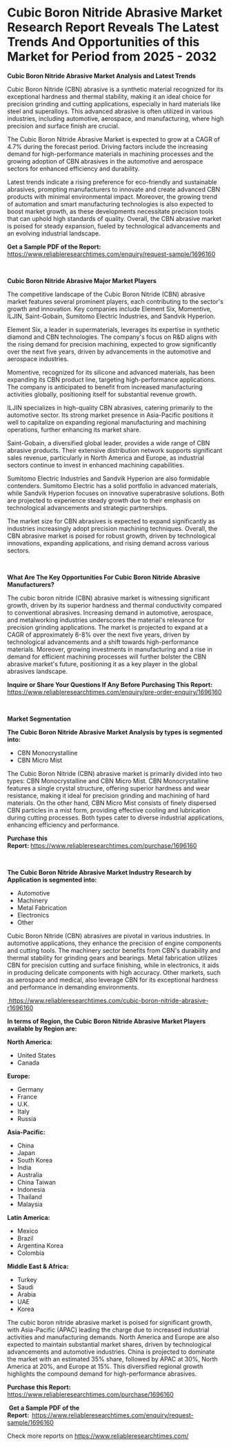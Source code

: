 <p><h1>Cubic Boron Nitride Abrasive Market Research Report Reveals The Latest Trends And Opportunities of this Market for Period from 2025 - 2032</h1></p><p><strong>Cubic Boron Nitride Abrasive Market Analysis and Latest Trends</strong></p>
<p><p>Cubic Boron Nitride (CBN) abrasive is a synthetic material recognized for its exceptional hardness and thermal stability, making it an ideal choice for precision grinding and cutting applications, especially in hard materials like steel and superalloys. This advanced abrasive is often utilized in various industries, including automotive, aerospace, and manufacturing, where high precision and surface finish are crucial.</p><p>The Cubic Boron Nitride Abrasive Market is expected to grow at a CAGR of 4.7% during the forecast period. Driving factors include the increasing demand for high-performance materials in machining processes and the growing adoption of CBN abrasives in the automotive and aerospace sectors for enhanced efficiency and durability. </p><p>Latest trends indicate a rising preference for eco-friendly and sustainable abrasives, prompting manufacturers to innovate and create advanced CBN products with minimal environmental impact. Moreover, the growing trend of automation and smart manufacturing technologies is also expected to boost market growth, as these developments necessitate precision tools that can uphold high standards of quality. Overall, the CBN abrasive market is poised for steady expansion, fueled by technological advancements and an evolving industrial landscape.</p></p>
<p><strong>Get a Sample PDF of the Report:&nbsp;</strong> <a href="https://www.reliableresearchtimes.com/enquiry/request-sample/1696160?utm_campaign=2255&utm_medium=2&utm_source=Github&utm_content=ia&utm_term=27032025&utm_id=cubic-boron-nitride-abrasive">https://www.reliableresearchtimes.com/enquiry/request-sample/1696160</a></p>
<p>&nbsp;</p>
<p><strong>Cubic Boron Nitride Abrasive Major Market Players</strong></p>
<p><p>The competitive landscape of the Cubic Boron Nitride (CBN) abrasive market features several prominent players, each contributing to the sector's growth and innovation. Key companies include Element Six, Momentive, ILJIN, Saint-Gobain, Sumitomo Electric Industries, and Sandvik Hyperion.</p><p>Element Six, a leader in supermaterials, leverages its expertise in synthetic diamond and CBN technologies. The company's focus on R&D aligns with the rising demand for precision machining, expected to grow significantly over the next five years, driven by advancements in the automotive and aerospace industries.</p><p>Momentive, recognized for its silicone and advanced materials, has been expanding its CBN product line, targeting high-performance applications. The company is anticipated to benefit from increased manufacturing activities globally, positioning itself for substantial revenue growth.</p><p>ILJIN specializes in high-quality CBN abrasives, catering primarily to the automotive sector. Its strong market presence in Asia-Pacific positions it well to capitalize on expanding regional manufacturing and machining operations, further enhancing its market share.</p><p>Saint-Gobain, a diversified global leader, provides a wide range of CBN abrasive products. Their extensive distribution network supports significant sales revenue, particularly in North America and Europe, as industrial sectors continue to invest in enhanced machining capabilities.</p><p>Sumitomo Electric Industries and Sandvik Hyperion are also formidable contenders. Sumitomo Electric has a solid portfolio in advanced materials, while Sandvik Hyperion focuses on innovative superabrasive solutions. Both are projected to experience steady growth due to their emphasis on technological advancements and strategic partnerships.</p><p>The market size for CBN abrasives is expected to expand significantly as industries increasingly adopt precision machining techniques. Overall, the CBN abrasive market is poised for robust growth, driven by technological innovations, expanding applications, and rising demand across various sectors.</p></p>
<p>&nbsp;</p>
<p><strong>What Are The Key Opportunities For Cubic Boron Nitride Abrasive Manufacturers?</strong></p>
<p><p>The cubic boron nitride (CBN) abrasive market is witnessing significant growth, driven by its superior hardness and thermal conductivity compared to conventional abrasives. Increasing demand in automotive, aerospace, and metalworking industries underscores the material's relevance for precision grinding applications. The market is projected to expand at a CAGR of approximately 6-8% over the next five years, driven by technological advancements and a shift towards high-performance materials. Moreover, growing investments in manufacturing and a rise in demand for efficient machining processes will further bolster the CBN abrasive market's future, positioning it as a key player in the global abrasives landscape.</p></p>
<p><strong>Inquire or Share Your Questions If Any Before Purchasing This Report:</strong> <a href="https://www.reliableresearchtimes.com/enquiry/pre-order-enquiry/1696160?utm_campaign=2255&utm_medium=2&utm_source=Github&utm_content=ia&utm_term=27032025&utm_id=cubic-boron-nitride-abrasive">https://www.reliableresearchtimes.com/enquiry/pre-order-enquiry/1696160</a></p>
<p>&nbsp;</p>
<p><strong>Market Segmentation</strong></p>
<p><strong>The Cubic Boron Nitride Abrasive Market Analysis by types is segmented into:</strong></p>
<p><ul><li>CBN Monocrystalline</li><li>CBN Micro Mist</li></ul></p>
<p><p>The Cubic Boron Nitride (CBN) abrasive market is primarily divided into two types: CBN Monocrystalline and CBN Micro Mist. CBN Monocrystalline features a single crystal structure, offering superior hardness and wear resistance, making it ideal for precision grinding and machining of hard materials. On the other hand, CBN Micro Mist consists of finely dispersed CBN particles in a mist form, providing effective cooling and lubrication during cutting processes. Both types cater to diverse industrial applications, enhancing efficiency and performance.</p></p>
<p><strong>Purchase this Report:&nbsp;</strong><a href="https://www.reliableresearchtimes.com/purchase/1696160?utm_campaign=2255&utm_medium=2&utm_source=Github&utm_content=ia&utm_term=27032025&utm_id=cubic-boron-nitride-abrasive">https://www.reliableresearchtimes.com/purchase/1696160</a></p>
<p>&nbsp;</p>
<p><strong>The Cubic Boron Nitride Abrasive Market Industry Research by Application is segmented into:</strong></p>
<p><ul><li>Automotive</li><li>Machinery</li><li>Metal Fabrication</li><li>Electronics</li><li>Other</li></ul></p>
<p><p>Cubic Boron Nitride (CBN) abrasives are pivotal in various industries. In automotive applications, they enhance the precision of engine components and cutting tools. The machinery sector benefits from CBN's durability and thermal stability for grinding gears and bearings. Metal fabrication utilizes CBN for precision cutting and surface finishing, while in electronics, it aids in producing delicate components with high accuracy. Other markets, such as aerospace and medical, also leverage CBN for its exceptional hardness and performance in demanding environments.</p></p>
<p><a href="https://www.reliableresearchtimes.com/cubic-boron-nitride-abrasive-r1696160?utm_campaign=2255&utm_medium=2&utm_source=Github&utm_content=ia&utm_term=27032025&utm_id=cubic-boron-nitride-abrasive">&nbsp;https://www.reliableresearchtimes.com/cubic-boron-nitride-abrasive-r1696160</a></p>
<p><strong>In terms of Region, the Cubic Boron Nitride Abrasive Market Players available by Region are:</strong></p>
<p>
    <p> <strong> North America: </strong>
        <ul>
            <li>United States</li>
            <li>Canada</li>
        </ul>
        </p> 
    <p> <strong> Europe: </strong>
        <ul>
            <li>Germany</li>
            <li>France</li>
            <li>U.K.</li>
            <li>Italy</li>
            <li>Russia</li>
        </ul>
        </p> 
    <p> <strong> Asia-Pacific: </strong>
        <ul>
            <li>China</li>
            <li>Japan</li>
            <li>South Korea</li>
            <li>India</li>
            <li>Australia</li>
            <li>China Taiwan</li>
            <li>Indonesia</li>
            <li>Thailand</li>
            <li>Malaysia</li>
        </ul>
        </p> 
    <p> <strong> Latin America: </strong>
        <ul>
            <li>Mexico</li>
            <li>Brazil</li>
            <li>Argentina Korea</li>
            <li>Colombia</li>
        </ul>
        </p> 
    <p> <strong> Middle East & Africa: </strong>
        <ul>
            <li>Turkey</li>
            <li>Saudi</li>
            <li>Arabia</li>
            <li>UAE</li>
            <li>Korea</li>
        </ul>
    </p>
    </p>
<p><p>The cubic boron nitride abrasive market is poised for significant growth, with Asia-Pacific (APAC) leading the charge due to increased industrial activities and manufacturing demands. North America and Europe are also expected to maintain substantial market shares, driven by technological advancements and automotive industries. China is projected to dominate the market with an estimated 35% share, followed by APAC at 30%, North America at 20%, and Europe at 15%. This diversified regional growth highlights the compound demand for high-performance abrasives.</p></p>
<p><strong>Purchase this Report: </strong><a href="https://www.reliableresearchtimes.com/purchase/1696160?utm_campaign=2255&utm_medium=2&utm_source=Github&utm_content=ia&utm_term=27032025&utm_id=cubic-boron-nitride-abrasive">https://www.reliableresearchtimes.com/purchase/1696160</a></p>
<p>&nbsp;<strong>Get a Sample PDF of the Report:&nbsp;&nbsp;</strong><a href="https://www.reliableresearchtimes.com/enquiry/request-sample/1696160?utm_campaign=2255&utm_medium=2&utm_source=Github&utm_content=ia&utm_term=27032025&utm_id=cubic-boron-nitride-abrasive">https://www.reliableresearchtimes.com/enquiry/request-sample/1696160</a></p>
<p><strong></strong></p>
<p>Check more reports on <a href="https://www.reliableresearchtimes.com/?utm_campaign=2255&utm_medium=2&utm_source=Github&utm_content=ia&utm_term=27032025&utm_id=cubic-boron-nitride-abrasive">https://www.reliableresearchtimes.com/</a></p>